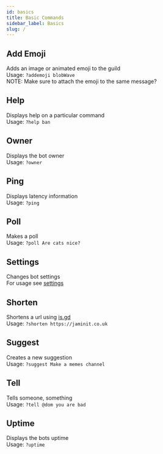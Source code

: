 ```yaml
---
id: basics
title: Basic Commands
sidebar_label: Basics
slug: /
---
```


## Add Emoji
Adds an image or animated emoji to the guild  
Usage: `?addemoji blobWave`  
NOTE: Make sure to attach the emoji to the same message?
## Help
Displays help on a particular command  
Usage: `?help ban`
## Owner
Displays the bot owner  
Usage: `?owner`
## Ping
Displays latency information  
Usage: `?ping`
## Poll
Makes a poll  
Usage: `?poll Are cats nice?`
## Settings
Changes bot settings  
For usage see [settings](settings)
## Shorten
Shortens a url using [is.gd](https://is.gd)  
Usage: `?shorten https://jaminit.co.uk`
## Suggest
Creates a new suggestion  
Usage: `?suggest Make a memes channel`
## Tell
Tells someone, something  
Usage: `?tell @dom you are bad`
## Uptime
Displays the bots uptime  
Usage: `?uptime`
